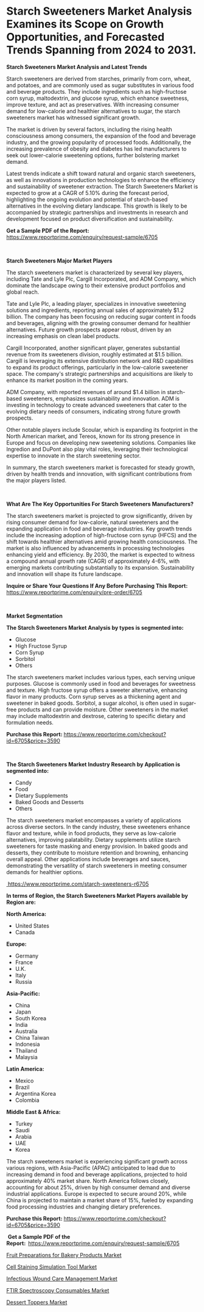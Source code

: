 <p><h1>Starch Sweeteners Market Analysis Examines its Scope on Growth Opportunities, and Forecasted Trends Spanning from 2024 to 2031.</h1></p><p><strong>Starch Sweeteners Market Analysis and Latest Trends</strong></p>
<p><p>Starch sweeteners are derived from starches, primarily from corn, wheat, and potatoes, and are commonly used as sugar substitutes in various food and beverage products. They include ingredients such as high-fructose corn syrup, maltodextrin, and glucose syrup, which enhance sweetness, improve texture, and act as preservatives. With increasing consumer demand for low-calorie and healthier alternatives to sugar, the starch sweeteners market has witnessed significant growth.</p><p>The market is driven by several factors, including the rising health consciousness among consumers, the expansion of the food and beverage industry, and the growing popularity of processed foods. Additionally, the increasing prevalence of obesity and diabetes has led manufacturers to seek out lower-calorie sweetening options, further bolstering market demand.</p><p>Latest trends indicate a shift toward natural and organic starch sweeteners, as well as innovations in production technologies to enhance the efficiency and sustainability of sweetener extraction. The Starch Sweeteners Market is expected to grow at a CAGR of 5.10% during the forecast period, highlighting the ongoing evolution and potential of starch-based alternatives in the evolving dietary landscape. This growth is likely to be accompanied by strategic partnerships and investments in research and development focused on product diversification and sustainability.</p></p>
<p><strong>Get a Sample PDF of the Report:&nbsp;</strong> <a href="https://www.reportprime.com/enquiry/request-sample/6705">https://www.reportprime.com/enquiry/request-sample/6705</a></p>
<p>&nbsp;</p>
<p><strong>Starch Sweeteners Major Market Players</strong></p>
<p><p>The starch sweeteners market is characterized by several key players, including Tate and Lyle Plc, Cargill Incorporated, and ADM Company, which dominate the landscape owing to their extensive product portfolios and global reach. </p><p>Tate and Lyle Plc, a leading player, specializes in innovative sweetening solutions and ingredients, reporting annual sales of approximately $1.2 billion. The company has been focusing on reducing sugar content in foods and beverages, aligning with the growing consumer demand for healthier alternatives. Future growth prospects appear robust, driven by an increasing emphasis on clean label products.</p><p>Cargill Incorporated, another significant player, generates substantial revenue from its sweeteners division, roughly estimated at $1.5 billion. Cargill is leveraging its extensive distribution network and R&D capabilities to expand its product offerings, particularly in the low-calorie sweetener space. The company's strategic partnerships and acquisitions are likely to enhance its market position in the coming years.</p><p>ADM Company, with reported revenues of around $1.4 billion in starch-based sweeteners, emphasizes sustainability and innovation. ADM is investing in technology to create advanced sweeteners that cater to the evolving dietary needs of consumers, indicating strong future growth prospects.</p><p>Other notable players include Scoular, which is expanding its footprint in the North American market, and Tereos, known for its strong presence in Europe and focus on developing new sweetening solutions. Companies like Ingredion and DuPont also play vital roles, leveraging their technological expertise to innovate in the starch sweetening sector.</p><p>In summary, the starch sweeteners market is forecasted for steady growth, driven by health trends and innovation, with significant contributions from the major players listed.</p></p>
<p>&nbsp;</p>
<p><strong>What Are The Key Opportunities For Starch Sweeteners Manufacturers?</strong></p>
<p><p>The starch sweeteners market is projected to grow significantly, driven by rising consumer demand for low-calorie, natural sweeteners and the expanding application in food and beverage industries. Key growth trends include the increasing adoption of high-fructose corn syrup (HFCS) and the shift towards healthier alternatives amid growing health consciousness. The market is also influenced by advancements in processing technologies enhancing yield and efficiency. By 2030, the market is expected to witness a compound annual growth rate (CAGR) of approximately 4-6%, with emerging markets contributing substantially to its expansion. Sustainability and innovation will shape its future landscape.</p></p>
<p><strong>Inquire or Share Your Questions If Any Before Purchasing This Report:</strong> <a href="https://www.reportprime.com/enquiry/pre-order/6705">https://www.reportprime.com/enquiry/pre-order/6705</a></p>
<p>&nbsp;</p>
<p><strong>Market Segmentation</strong></p>
<p><strong>The Starch Sweeteners Market Analysis by types is segmented into:</strong></p>
<p><ul><li>Glucose</li><li>High Fructose Syrup</li><li>Corn Syrup</li><li>Sorbitol</li><li>Others</li></ul></p>
<p><p>The starch sweeteners market includes various types, each serving unique purposes. Glucose is commonly used in food and beverages for sweetness and texture. High fructose syrup offers a sweeter alternative, enhancing flavor in many products. Corn syrup serves as a thickening agent and sweetener in baked goods. Sorbitol, a sugar alcohol, is often used in sugar-free products and can provide moisture. Other sweeteners in the market may include maltodextrin and dextrose, catering to specific dietary and formulation needs.</p></p>
<p><strong>Purchase this Report:&nbsp;</strong><a href="https://www.reportprime.com/checkout?id=6705&price=3590">https://www.reportprime.com/checkout?id=6705&price=3590</a></p>
<p>&nbsp;</p>
<p><strong>The Starch Sweeteners Market Industry Research by Application is segmented into:</strong></p>
<p><ul><li>Candy</li><li>Food</li><li>Dietary Supplements</li><li>Baked Goods and Desserts</li><li>Others</li></ul></p>
<p><p>The starch sweeteners market encompasses a variety of applications across diverse sectors. In the candy industry, these sweeteners enhance flavor and texture, while in food products, they serve as low-calorie alternatives, improving palatability. Dietary supplements utilize starch sweeteners for taste masking and energy provision. In baked goods and desserts, they contribute to moisture retention and browning, enhancing overall appeal. Other applications include beverages and sauces, demonstrating the versatility of starch sweeteners in meeting consumer demands for healthier options.</p></p>
<p><a href="https://www.reportprime.com/starch-sweeteners-r6705">&nbsp;https://www.reportprime.com/starch-sweeteners-r6705</a></p>
<p><strong>In terms of Region, the Starch Sweeteners Market Players available by Region are:</strong></p>
<p>
    <p> <strong> North America: </strong>
        <ul>
            <li>United States</li>
            <li>Canada</li>
        </ul>
        </p> 
    <p> <strong> Europe: </strong>
        <ul>
            <li>Germany</li>
            <li>France</li>
            <li>U.K.</li>
            <li>Italy</li>
            <li>Russia</li>
        </ul>
        </p> 
    <p> <strong> Asia-Pacific: </strong>
        <ul>
            <li>China</li>
            <li>Japan</li>
            <li>South Korea</li>
            <li>India</li>
            <li>Australia</li>
            <li>China Taiwan</li>
            <li>Indonesia</li>
            <li>Thailand</li>
            <li>Malaysia</li>
        </ul>
        </p> 
    <p> <strong> Latin America: </strong>
        <ul>
            <li>Mexico</li>
            <li>Brazil</li>
            <li>Argentina Korea</li>
            <li>Colombia</li>
        </ul>
        </p> 
    <p> <strong> Middle East & Africa: </strong>
        <ul>
            <li>Turkey</li>
            <li>Saudi</li>
            <li>Arabia</li>
            <li>UAE</li>
            <li>Korea</li>
        </ul>
    </p>
    </p>
<p><p>The starch sweeteners market is experiencing significant growth across various regions, with Asia-Pacific (APAC) anticipated to lead due to increasing demand in food and beverage applications, projected to hold approximately 40% market share. North America follows closely, accounting for about 25%, driven by high consumer demand and diverse industrial applications. Europe is expected to secure around 20%, while China is projected to maintain a market share of 15%, fueled by expanding food processing industries and changing dietary preferences.</p></p>
<p><strong>Purchase this Report: </strong><a href="https://www.reportprime.com/checkout?id=6705&price=3590">https://www.reportprime.com/checkout?id=6705&price=3590</a></p>
<p>&nbsp;<strong>Get a Sample PDF of the Report:&nbsp;&nbsp;</strong><a href="https://www.reportprime.com/enquiry/request-sample/6705">https://www.reportprime.com/enquiry/request-sample/6705</a></p>
<p><strong></strong></p>
<p><p><a href="https://github.com/Annahawkins697/Market-Research-Report-List-1/blob/main/fruit-preparations-for-bakery-products-market.md">Fruit Preparations for Bakery Products Market</a></p><p><a href="https://medium.com/@ethanlehner1/global-cell-staining-simulation-tool-market-is-projected-to-grow-at-a-cagr-of-12-9-91e530f80c4f">Cell Staining Simulation Tool Market</a></p><p><a href="https://medium.com/@ethanlehner1/deep-dive-into-the-infectious-wound-care-management-market-itstrends-market-segmentation-and-c3847be05e27">Infectious Wound Care Management Market</a></p><p><a href="https://issuu.com/reportprime-2/docs/ftir-spectroscopy-consumables-marke_e97fd908a689f8">FTIR Spectroscopy Consumables Market</a></p><p><a href="https://github.com/WashimHussain441/Market-Research-Report-List-1/blob/main/dessert-toppers-market.md">Dessert Toppers Market</a></p></p>